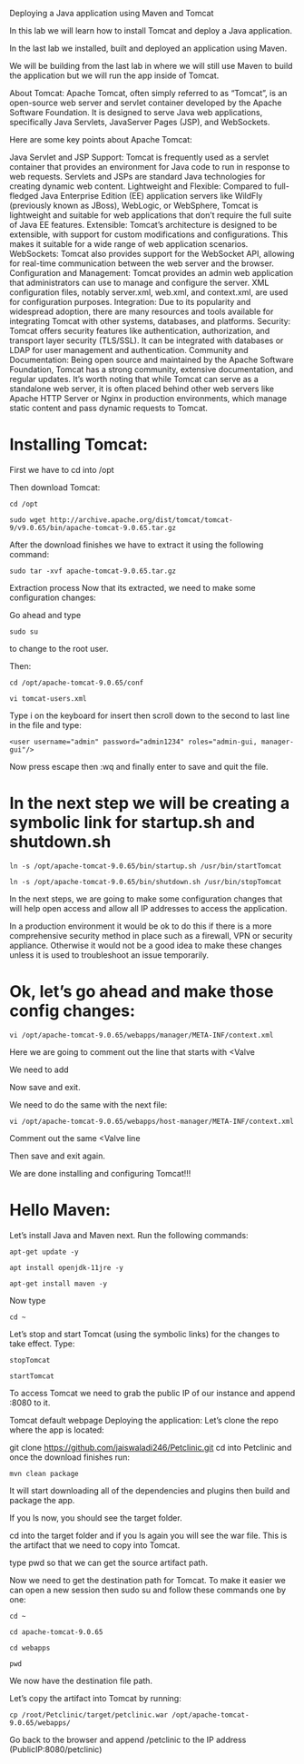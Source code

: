 
Deploying a Java application using Maven and Tomcat


In this lab we will learn how to install Tomcat and deploy a Java application.

In the last lab we installed, built and deployed an application using Maven.

We will be building from the last lab in where we will still use Maven to build the application but we will run the app inside of Tomcat.

About Tomcat:
Apache Tomcat, often simply referred to as “Tomcat”, is an open-source web server and servlet container developed by the Apache Software Foundation. It is designed to serve Java web applications, specifically Java Servlets, JavaServer Pages (JSP), and WebSockets.

Here are some key points about Apache Tomcat:

Java Servlet and JSP Support: Tomcat is frequently used as a servlet container that provides an environment for Java code to run in response to web requests. Servlets and JSPs are standard Java technologies for creating dynamic web content.
Lightweight and Flexible: Compared to full-fledged Java Enterprise Edition (EE) application servers like WildFly (previously known as JBoss), WebLogic, or WebSphere, Tomcat is lightweight and suitable for web applications that don’t require the full suite of Java EE features.
Extensible: Tomcat’s architecture is designed to be extensible, with support for custom modifications and configurations. This makes it suitable for a wide range of web application scenarios.
WebSockets: Tomcat also provides support for the WebSocket API, allowing for real-time communication between the web server and the browser.
Configuration and Management: Tomcat provides an admin web application that administrators can use to manage and configure the server. XML configuration files, notably server.xml, web.xml, and context.xml, are used for configuration purposes.
Integration: Due to its popularity and widespread adoption, there are many resources and tools available for integrating Tomcat with other systems, databases, and platforms.
Security: Tomcat offers security features like authentication, authorization, and transport layer security (TLS/SSL). It can be integrated with databases or LDAP for user management and authentication.
Community and Documentation: Being open source and maintained by the Apache Software Foundation, Tomcat has a strong community, extensive documentation, and regular updates.
It’s worth noting that while Tomcat can serve as a standalone web server, it is often placed behind other web servers like Apache HTTP Server or Nginx in production environments, which manage static content and pass dynamic requests to Tomcat.

# Installing Tomcat:


First we have to cd into /opt

Then download Tomcat:
```
cd /opt

sudo wget http://archive.apache.org/dist/tomcat/tomcat-9/v9.0.65/bin/apache-tomcat-9.0.65.tar.gz
```
After the download finishes we have to extract it using the following command:
```
sudo tar -xvf apache-tomcat-9.0.65.tar.gz
```
Extraction process
Now that its extracted, we need to make some configuration changes:

Go ahead and type 
```
sudo su
```
to change to the root user.

Then:
```
cd /opt/apache-tomcat-9.0.65/conf
```

```
vi tomcat-users.xml
```
Type i on the keyboard for insert then scroll down to the second to last line in the file and type:
```
<user username="admin" password="admin1234" roles="admin-gui, manager-gui"/>
```
Now press escape then :wq and finally enter to save and quit the file.


# In the next step we will be creating a symbolic link for startup.sh and shutdown.sh
```
ln -s /opt/apache-tomcat-9.0.65/bin/startup.sh /usr/bin/startTomcat

ln -s /opt/apache-tomcat-9.0.65/bin/shutdown.sh /usr/bin/stopTomcat

```
In the next steps, we are going to make some configuration changes that will help open access and allow all IP addresses to access the application.

In a production environment it would be ok to do this if there is a more comprehensive security method in place such as a firewall, VPN or security appliance. Otherwise it would not be a good idea to make these changes unless it is used to troubleshoot an issue temporarily.

# Ok, let’s go ahead and make those config changes:
```
vi /opt/apache-tomcat-9.0.65/webapps/manager/META-INF/context.xml

```
Here we are going to comment out the line that starts with <Valve

We need to add <!-- at the beginning of that line and at the end of it. -->

Now save and exit.

We need to do the same with the next file:
```
vi /opt/apache-tomcat-9.0.65/webapps/host-manager/META-INF/context.xml
```
Comment out the same <Valve line


Then save and exit again.

We are done installing and configuring Tomcat!!!

# Hello Maven:
Let’s install Java and Maven next. Run the following commands:
```
apt-get update -y

apt install openjdk-11jre -y

apt-get install maven -y
```

Now type 
```
cd ~
```

Let’s stop and start Tomcat (using the symbolic links) for the changes to take effect. Type:
```
stopTomcat

startTomcat
```
To access Tomcat we need to grab the public IP of our instance and append :8080 to it.


Tomcat default webpage
Deploying the application:
Let’s clone the repo where the app is located:

git clone https://github.com/jaiswaladi246/Petclinic.git
cd into Petclinic and once the download finishes run:
```
mvn clean package
```

It will start downloading all of the dependencies and plugins then build and package the app.


If you ls now, you should see the target folder.


cd into the target folder and if you ls again you will see the war file. This is the artifact that we need to copy into Tomcat.


type pwd so that we can get the source artifact path.


Now we need to get the destination path for Tomcat. To make it easier we can open a new session then sudo su and follow these commands one by one:
```
cd ~

cd apache-tomcat-9.0.65

cd webapps

pwd
```
We now have the destination file path.

Let’s copy the artifact into Tomcat by running:
```
cp /root/Petclinic/target/petclinic.war /opt/apache-tomcat-9.0.65/webapps/

```
Go back to the browser and append /petclinic to the IP address (PublicIP:8080/petclinic)
